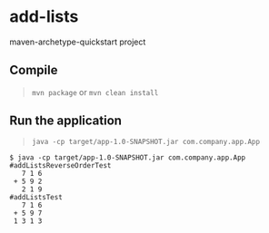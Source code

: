# add-lists

maven-archetype-quickstart project

## Compile

> `mvn package` or `mvn clean install`

## Run the application

> `java -cp target/app-1.0-SNAPSHOT.jar com.company.app.App`

```
$ java -cp target/app-1.0-SNAPSHOT.jar com.company.app.App
#addListsReverseOrderTest
   7 1 6 
 + 5 9 2 
   2 1 9 
#addListsTest
   7 1 6 
 + 5 9 7 
 1 3 1 3 
```
